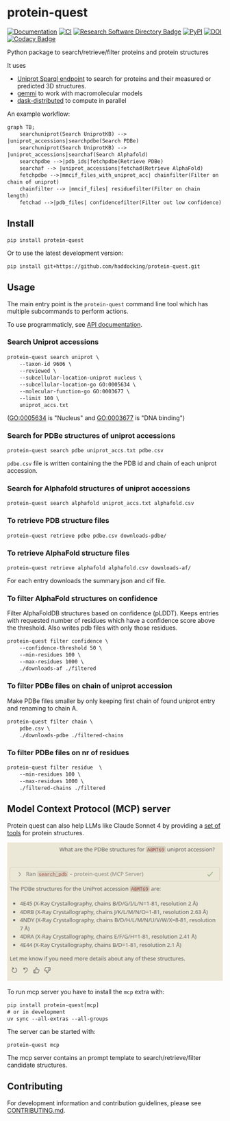 # protein-quest

[![Documentation](https://img.shields.io/badge/Documentation-bonvinlab.org-blue?style=flat-square&logo=gitbook)](https://www.bonvinlab.org/protein-quest/)
[![CI](https://github.com/haddocking/protein-quest/actions/workflows/ci.yml/badge.svg)](https://github.com/haddocking/protein-quest/actions/workflows/ci.yml)
[![Research Software Directory Badge](https://img.shields.io/badge/rsd-00a3e3.svg)](https://www.research-software.nl/software/protein-quest)
[![PyPI](https://img.shields.io/pypi/v/protein-quest)](https://pypi.org/project/protein-quest/)
[![DOI](https://zenodo.org/badge/DOI/10.5281/zenodo.15632658.svg)](https://doi.org/10.5281/zenodo.15632658)
[![Codacy Badge](https://app.codacy.com/project/badge/Coverage/7a3f3f1fe64640d583a5e50fe7ba828e)](https://app.codacy.com/gh/haddocking/protein-quest/coverage?utm_source=gh&utm_medium=referral&utm_content=&utm_campaign=Badge_coverage)


Python package to search/retrieve/filter proteins and protein structures

It uses

- [Uniprot Sparql endpoint](https://sparql.uniprot.org/) to search for proteins and their measured or predicted 3D structures.
- [gemmi](https://project-gemmi.github.io/) to work with macromolecular models
- [dask-distributed](https://docs.dask.org/en/latest/) to compute in parallel

An example workflow:

```mermaid
graph TB;
    searchuniprot(Search UniprotKB) --> |uniprot_accessions|searchpdbe(Search PDBe)
    searchuniprot(Search UniprotKB) --> |uniprot_accessions|searchaf(Search Alphafold)
    searchpdbe -->|pdb_ids|fetchpdbe(Retrieve PDBe)
    searchaf --> |uniprot_accessions|fetchad(Retrieve AlphaFold)
    fetchpdbe -->|mmcif_files_with_uniprot_acc| chainfilter(Filter on chain of uniprot)
    chainfilter --> |mmcif_files| residuefilter(Filter on chain length)
    fetchad -->|pdb_files| confidencefilter(Filter out low confidence)
```

## Install

```shell
pip install protein-quest
```

Or to use the latest development version:
```
pip install git+https://github.com/haddocking/protein-quest.git
```

## Usage

The main entry point is the `protein-quest` command line tool which has multiple subcommands to perform actions.

To use programmaticly, see [API documentation](https://www.bonvinlab.org/protein-quest/autoapi/summary/).

### Search Uniprot accessions

```shell
protein-quest search uniprot \
    --taxon-id 9606 \
    --reviewed \
    --subcellular-location-uniprot nucleus \
    --subcellular-location-go GO:0005634 \
    --molecular-function-go GO:0003677 \
    --limit 100 \
    uniprot_accs.txt
```
([GO:0005634](https://www.ebi.ac.uk/QuickGO/term/GO:0005634) is "Nucleus" and [GO:0003677](https://www.ebi.ac.uk/QuickGO/term/GO:0003677) is  "DNA binding")

### Search for PDBe structures of uniprot accessions

```shell
protein-quest search pdbe uniprot_accs.txt pdbe.csv
```

`pdbe.csv` file is written containing the the PDB id and chain of each uniprot accession.

### Search for Alphafold structures of uniprot accessions

```shell
protein-quest search alphafold uniprot_accs.txt alphafold.csv
```

### To retrieve PDB structure files

```shell
protein-quest retrieve pdbe pdbe.csv downloads-pdbe/
```

### To retrieve AlphaFold structure files

```shell
protein-quest retrieve alphafold alphafold.csv downloads-af/
```

For each entry downloads the summary.json and cif file.

### To filter AlphaFold structures on confidence

Filter AlphaFoldDB structures based on confidence (pLDDT).
Keeps entries with requested number of residues which have a confidence score above the threshold.
Also writes pdb files with only those residues.

```shell
protein-quest filter confidence \
    --confidence-threshold 50 \
    --min-residues 100 \
    --max-residues 1000 \
    ./downloads-af ./filtered
```

### To filter PDBe files on chain of uniprot accession

Make PDBe files smaller by only keeping first chain of found uniprot entry and renaming to chain A.

```shell
protein-quest filter chain \
    pdbe.csv \
    ./downloads-pdbe ./filtered-chains
```

### To filter PDBe files on nr of residues

```shell
protein-quest filter residue  \
    --min-residues 100 \
    --max-residues 1000 \
    ./filtered-chains ./filtered
```

##  Model Context Protocol (MCP) server

Protein quest can also help LLMs like Claude Sonnet 4 by providing a [set of tools](https://modelcontextprotocol.io/docs/learn/server-concepts#tools-ai-actions) for protein structures.

![Protein Quest MCP workflow](https://github.com/haddocking/protein-quest/raw/main/docs/protein-quest-mcp.png)

To run mcp server you have to install the `mcp` extra with:

```shell
pip install protein-quest[mcp]
# or in development
uv sync --all-extras --all-groups
```

The server can be started with:

```shell
protein-quest mcp
```

The mcp server contains an prompt template to search/retrieve/filter candidate structures.

## Contributing

For development information and contribution guidelines, please see [CONTRIBUTING.md](CONTRIBUTING.md).

